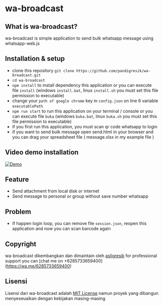 # wa-broadcast

## What is wa-broadcast?

wa-broadcast is simple application to send bulk whatsapp message using whatsapp-web.js

## Installation & setup

- clone this repository `git clone https://github.com/pandigresik/wa-broadcast.git`
- `cd wa-broadcast`
- `npm install` to install dependency this application or you can execute file `install` (windows `install.bat`, linux `install.sh` you must set this file permission to executable)
- change your `path of google chrome` key in `config.json` on line 6 variable `executablePath`
- `npm run start` to run this application on your terminal / console or you can execute file `buka` (windows `buka.bat`, linux `buka.sh` you must set this file permission to executable)
- if you first run this application, you must scan qr code whatsapp to login
- if you want to send bulk message open send.html in your browser and you can drag your spreadsheet file ( message.xlsx in my example file )

## Video demo installation
[![Demo](http://img.youtube.com/vi/4kDotnWjbTY/0.jpg)](http://www.youtube.com/watch?v=4kDotnWjbTY "Demo broadcast message")

## Feature

- Send attachment from local disk or internet
- Send message to personal or group without save number whatsapp

## Problem
- If happen login loop, you can remove file `session.json`, reopen this application and now you can scan barcode again
 
## Copyright

wa-broadcast dikembangkan dan dimaintain oleh [asligresik](https://github.com/pandigresik)
for professional support you can [chat me on +6285733659400] (https://wa.me/6285733659400)

## Lisensi

Lisensi dari wa-broadcast adalah [MIT License](LICENSE) namun proyek yang dibangun menyeseuaikan dengan kebijakan masing-masing

